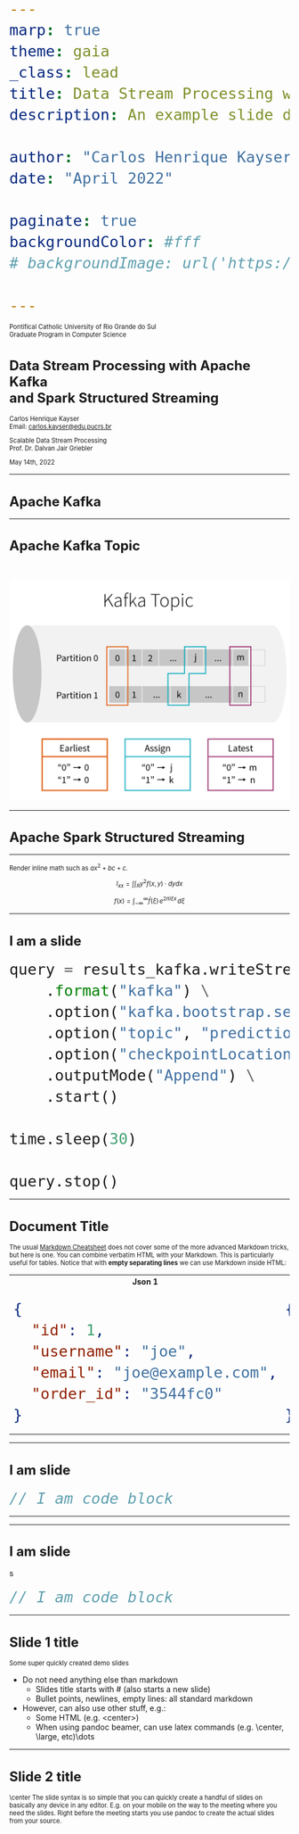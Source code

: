 ```yaml
---
marp: true
theme: gaia
_class: lead
title: Data Stream Processing with Apache Kafka and Spark Structured Streaming
description: An example slide deck created using Marpit

author: "Carlos Henrique Kayser"
date: "April 2022"

paginate: true
backgroundColor: #fff
# backgroundImage: url('https://marp.app/assets/hero-background.svg')

---
```


<style>
h1 { font-size: 1.5rem }
p { font-size: 80% }
</style>

Pontifical Catholic University of Rio Grande do Sul<br>Graduate Program in Computer Science

# Data Stream Processing with Apache Kafka<br>and Spark Structured Streaming

Carlos Henrique Kayser<br>Email: carlos.kayser@edu.pucrs.br

Scalable Data Stream Processing<br>Prof. Dr. Dalvan Jair Griebler</p>

May 14th, 2022

---

# Apache Kafka

---

# Apache Kafka Topic

<br>

![bg w:600 center](figures/kafka-topic.png)

---

# Apache Spark Structured Streaming



---
Render inline math such as $ax^2+bc+c$.

$$ I_{xx}=\int\int_Ry^2f(x,y)\cdot{}dydx $$

$$
f(x) = \int_{-\infty}^\infty
    \hat f(\xi)\,e^{2 \pi i \xi x}
    \,d\xi
$$

---

# I am a slide

```python
query = results_kafka.writeStream \
    .format("kafka") \
    .option("kafka.bootstrap.servers", "localhost:9092") \
    .option("topic", "predictions") \
    .option("checkpointLocation", "/home/kayser/temp") \
    .outputMode("Append") \
    .start()

time.sleep(30)

query.stop()
```

---

# Document Title

<style scoped>
{
  font-size: 13px
}
</style>

The usual [Markdown Cheatsheet](https://github.com/adam-p/markdown-here/wiki/Markdown-Cheatsheet)
does not cover some of the more advanced Markdown tricks, but here
is one. You can combine verbatim HTML with your Markdown. 
This is particularly useful for tables.
Notice that with **empty separating lines** we can use Markdown inside HTML:

<table>
<tr>
<th>Json 1</th>
<th>Markdown</th>
</tr>
<tr>
<td>
  
```json
{
  "id": 1,
  "username": "joe",
  "email": "joe@example.com",
  "order_id": "3544fc0"
}
```
  
</td>
<td>

```json
{
  "id": 5,
  "username": "mary",
  "email": "mary@example.com",
  "order_id": "f7177da"
}
```

</td>
</tr>
</table>

---
# I am slide

<style scoped>
pre {
   font-size: 2rem;
}
</style>

```cs
// I am code block
```

--- 

---
# I am slide

<style scoped>
pre {
   font-size: 2rem;
}
</style>s

```cs
// I am code block
```

--- 
# Slide 1 title

Some super quickly created demo slides

* Do not need anything else than markdown
    * Slides title starts with # (also starts a new slide)
    * Bullet points, newlines, empty lines: all standard markdown
* However, can also use other stuff, e.g.:
    * Some HTML (e.g. \<center\>)
    * When using pandoc beamer, can use latex commands (e.g. \\center, \\large, etc)\dots

---
# Slide 2 title

\center The slide syntax is so simple that you can quickly create a handful of slides on basically any device in any editor. E.g. on your mobile on the way to the meeting where you need the slides. Right before the meeting starts you use pandoc to create the actual slides from your source.
